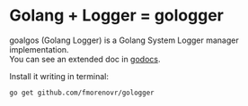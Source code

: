 # Golang + Logger = gologger

goalgos (Golang Logger) is a Golang System Logger manager implementation.  
You can see an extended doc in [godocs](https://godoc.org/github.com/fmorenovr/gologger).

Install it writing in terminal:

    go get github.com/fmorenovr/gologger
